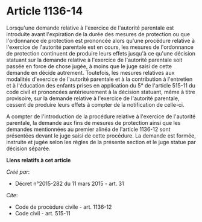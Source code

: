 # Article 1136-14

Lorsqu'une demande relative à l'exercice de l'autorité parentale est introduite avant l'expiration de la durée des mesures de
protection ou que l'ordonnance de protection est prononcée alors qu'une procédure relative à l'exercice de l'autorité
parentale est en cours, les mesures de l'ordonnance de protection continuent de produire leurs effets jusqu'à ce qu'une
décision statuant sur la demande relative à l'exercice de l'autorité parentale soit passée en force de chose jugée, à moins
que le juge saisi de cette demande en décide autrement. Toutefois, les mesures relatives aux modalités d'exercice de
l'autorité parentale et à la contribution à l'entretien et à l'éducation des enfants prises en application du 5° de l'article
515-11 du code civil et prononcées antérieurement à la décision statuant, même à titre provisoire, sur la demande relative à
l'exercice de l'autorité parentale, cessent de produire leurs effets à compter de la notification de celle-ci. 

A compter de l'introduction de la procédure relative à l'exercice de l'autorité parentale, la demande aux fins de mesures de
protection ainsi que les demandes mentionnées au premier alinéa de l'article 1136-12 sont présentées devant le juge saisi de
cette procédure. La demande est formée, instruite et jugée selon les règles de la présente section et le juge statue par
décision séparée.

**Liens relatifs à cet article**

_Créé par_:

  - Décret n°2015-282 du 11 mars 2015 - art. 31

_Cite_:

  - Code de procédure civile - art. 1136-12
  - Code civil - art. 515-11
